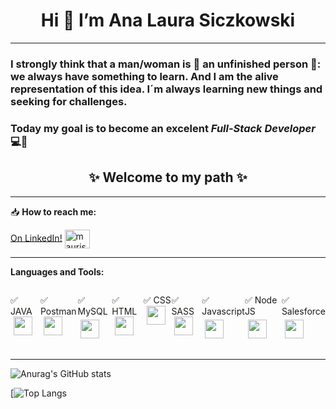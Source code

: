 <h1 align="center"> Hi 👋 I’m Ana Laura Siczkowski </h1>

***
### I strongly think that a man/woman is 🚧 an unfinished person 🚧: we always have something to learn. And I am the alive representation of this idea. I´m always learning new things and seeking for challenges.
### Today my goal is to become an excelent *Full-Stack Developer* 💻💪   

<h2 align="center">✨ Welcome to my path ✨</h2>

***

📥 **How to reach me:**
 
<a href="https://linkedin.com/in/ana-laura-siczkowski/" target="blank">On LinkedIn!</a> <a href="https://linkedin.com/in/ana-laura-siczkowski/" target="blank"><img align="center" src="https://cdn.jsdelivr.net/npm/simple-icons@3.0.1/icons/linkedin.svg" alt="maurisandev" height="30" width="40" /></a>

***

**Languages and Tools:**  
<div style="display: flex; flex-direction: row; justify-content: center">
  <p>✅  JAVA  <img src="https://cdn.svgporn.com/logos/java.svg" width="30px" height="30px" hspace="5"/> </p>
  <p>✅  Postman  <img src="https://cdn.svgporn.com/logos/postman.svg" width="30px" height="30px" hspace="5"/>  </p>
  <p>✅  MySQL  <img src="https://cdn.svgporn.com/logos/mysql.svg" width="30px" height="30px" hspace="5" vspace="5"/> </p>
  <p>✅  HTML  <img src="https://cdn.svgporn.com/logos/html-5.svg" width="30px" height="30px" hspace="5"/> </p>
  <p>✅  CSS  <img src="https://cdn.svgporn.com/logos/css-3.svg" width="30px" height="30px" hspace="5"/> </p>
  <p>✅  SASS  <img src="https://cdn.svgporn.com/logos/sass.svg" width="30px" height="30px" hspace="5"/> </p>
  <p>✅  Javascript  <img src="https://cdn.svgporn.com/logos/javascript.svg" width="30px" height="30px" hspace="5" vspace="5"/> </p>
  <p>✅  Node JS  <img src="https://cdn.svgporn.com/logos/nodejs-icon.svg" width="30px" height="30px" hspace="5" vspace="5"/> </p>
  <p>✅  Salesforce  <img src="https://cdn.svgporn.com/logos/salesforce.svg" width="30px" height="30px" hspace="5" vspace="5"/> </p>
</div>

---
![Anurag's GitHub stats](https://github-readme-stats.vercel.app/api?username=AnaLauraS&show_icons=true&theme=tokyonight&count_private=true)

[![Top Langs](https://github-readme-stats.vercel.app/api/top-langs/?username=AnaLauraS&layout=compact&langs_count=6)
